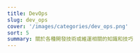 ```yaml
---
title: DevOps
slug: dev_ops
cover: '/images/categories/dev_ops.png'
sort: 5
summary: 關於各種開發技術或維運相關的知識和技巧
---
```

